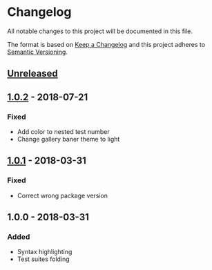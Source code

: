 # Changelog

All notable changes to this project will be documented in this file.

The format is based on [Keep a Changelog](http://keepachangelog.com/en/1.0.0/)
and this project adheres to [Semantic Versioning](http://semver.org/spec/v2.0.0.html).

## [Unreleased]

## [1.0.2] - 2018-07-21

### Fixed

* Add color to nested test number
* Change gallery baner theme to light

## [1.0.1] - 2018-03-31

### Fixed

* Correct wrong package version

## 1.0.0 - 2018-03-31

### Added

* Syntax highlighting
* Test suites folding

[Unreleased]: https://github.com/numaru/vscode-tap/compare/v1.0.2...develop
[1.0.2]: https://github.com/numaru/vscode-tap/compare/v1.0.1...v1.0.2
[1.0.1]: https://github.com/numaru/vscode-tap/compare/v1.0.0...v1.0.1
